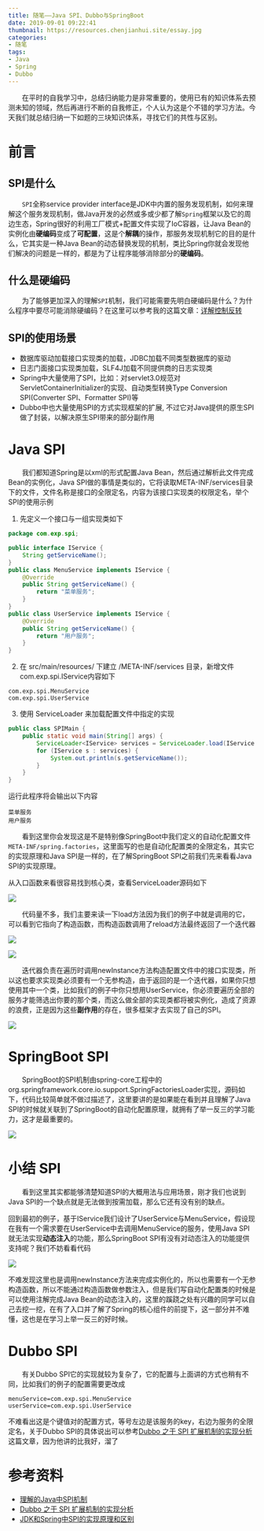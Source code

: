 ```yaml
---
title: 随笔——Java SPI、Dubbo与SpringBoot
date: 2019-09-01 09:22:41
thumbnail: https://resources.chenjianhui.site/essay.jpg
categories: 
- 随笔
tags: 
- Java
- Spring
- Dubbo
---
```


&emsp;&emsp;在平时的自我学习中，总结归纳能力是非常重要的，使用已有的知识体系去预测未知的领域，然后再进行不断的自我修正，个人认为这是个不错的学习方法。今天我们就总结归纳一下如题的三块知识体系，寻找它们的共性与区别。

<!-- more -->

# 前言

## SPI是什么

&emsp;&emsp;`SPI`全称service provider interface是JDK中内置的服务发现机制，如何来理解这个服务发现机制，做Java开发的必然或多或少都了解`Spring`框架以及它的周边生态，Spring很好的利用工厂模式+配置文件实现了IoC容器，让Java Bean的实例化由**硬编码**变成了**可配置**，这是个**解耦**的操作，那服务发现机制它的目的是什么，它其实是一种Java Bean的动态替换发现的机制，类比Spring你就会发现他们解决的问题是一样的，都是为了让程序能够消除部分的**硬编码**。

## 什么是硬编码

&emsp;&emsp;为了能够更加深入的理解`SPI`机制，我们可能需要先明白硬编码是什么？为什么程序中要尽可能消除硬编码？在这里可以参考我的这篇文章：[详解控制反转](https://github.com/calebman/spring-note/blob/master/notes/ioc/%E8%AF%A6%E8%A7%A3%E6%8E%A7%E5%88%B6%E5%8F%8D%E8%BD%AC.md)

## SPI的使用场景

* 数据库驱动加载接口实现类的加载，JDBC加载不同类型数据库的驱动
* 日志门面接口实现类加载，SLF4J加载不同提供商的日志实现类
* Spring中大量使用了SPI，比如：对servlet3.0规范对ServletContainerInitializer的实现、自动类型转换Type Conversion SPI(Converter SPI、Formatter SPI)等
* Dubbo中也大量使用SPI的方式实现框架的扩展, 不过它对Java提供的原生SPI做了封装，以解决原生SPI带来的部分副作用

# Java SPI

&emsp;&emsp;我们都知道Spring是以xml的形式配置Java Bean，然后通过解析此文件完成Bean的实例化，Java SPI做的事情是类似的，它将读取META-INF/services目录下的文件，文件名称是接口的全限定名，内容为该接口实现类的权限定名，举个SPI的使用示例

1. 先定义一个接口与一组实现类如下

```java
package com.exp.spi;

public interface IService {
    String getServiceName();
}
public class MenuService implements IService {
    @Override
    public String getServiceName() {
        return "菜单服务";
    }
}
public class UserService implements IService {
    @Override
    public String getServiceName() {
        return "用户服务";
    }
}
```
2. 在 src/main/resources/ 下建立 /META-INF/services 目录，新增文件com.exp.spi.IService内容如下

```
com.exp.spi.MenuService
com.exp.spi.UserService
```
3. 使用 ServiceLoader 来加载配置文件中指定的实现

```java
public class SPIMain {
    public static void main(String[] args) {
        ServiceLoader<IService> services = ServiceLoader.load(IService.class);
        for (IService s : services) {
            System.out.println(s.getServiceName());
        }
    }
}
```

运行此程序将会输出以下内容

```
菜单服务
用户服务
```

&emsp;&emsp;看到这里你会发现这是不是特别像SpringBoot中我们定义的自动化配置文件`META-INF/spring.factories`，这里面写的也是自动化配置类的全限定名，其实它的实现原理和Java SPI是一样的，在了解SpringBoot SPI之前我们先来看看Java SPI的实现原理。

从入口函数来看很容易找到核心类，查看ServiceLoader源码如下

![](https://resources.chenjianhui.site/2019-09-01-service-loader.png)

&emsp;&emsp;代码量不多，我们主要来读一下load方法因为我们的例子中就是调用的它，可以看到它指向了构造函数，而构造函数调用了reload方法最终返回了一个迭代器

![](https://resources.chenjianhui.site/2019-09-01-service-loader-01.png)

![](https://resources.chenjianhui.site/2019-09-01-service-loader-02.png)

&emsp;&emsp;迭代器负责在遍历时调用newInstance方法构造配置文件中的接口实现类，所以这也要求实现类必须要有一个无参构造，由于返回的是一个迭代器，如果你只想使用其中一个类，比如我们的例子中你只想用UserService，你必须要遍历全部的服务才能筛选出你要的那个类，而这么做全部的实现类都将被实例化，造成了资源的浪费，正是因为这些**副作用**的存在，很多框架才去实现了自己的SPI。

![](https://resources.chenjianhui.site/2019-09-01-service-loader-03.png)

# SpringBoot SPI

&emsp;&emsp;SpringBoot的SPI机制由spring-core工程中的org.springframework.core.io.support.SpringFactoriesLoader实现，源码如下，代码比较简单就不做过描述了，这里要讲的是如果能在看到并且理解了Java SPI的时候就关联到了SpringBoot的自动化配置原理，就拥有了举一反三的学习能力，这才是最重要的。

![](https://resources.chenjianhui.site/2019-09-01-spring-factories-loader.png)

# 小结 SPI

&emsp;&emsp;看到这里其实都能够清楚知道SPI的大概用法与应用场景，刚才我们也说到Java SPI的一个缺点就是无法做到按需加载，那么它还有没有别的缺点。

回到最初的例子，基于IService我们设计了UserService与MenuService，假设现在我有一个需求要在UserService中去调用MenuService的服务，使用Java SPI就无法实现**动态注入**的功能，那么SpringBoot SPI有没有对动态注入的功能提供支持呢？我们不妨看看代码

![](https://resources.chenjianhui.site/2019-09-01-spring-factories-loader-init.png)

不难发现这里也是调用newInstance方法来完成实例化的，所以也需要有一个无参构造函数，所以不能通过构造函数做参数注入，但是我们写自动化配置类的时候是可以使用注解完成Java Bean的动态注入的，这里的蹊跷之处有兴趣的同学可以自己去挖一挖，在有了入口并了解了Spring的核心组件的前提下，这一部分并不难懂，这也是在学习上举一反三的好时候。


# Dubbo SPI

&emsp;&emsp;有关Dubbo SPI它的实现就较为复杂了，它的配置与上面讲的方式也稍有不同，比如我们的例子的配置需要更改成

```properties
menuService=com.exp.spi.MenuService
userService=com.exp.spi.UserService
```

不难看出这是个键值对的配置方式，等号左边是该服务的key，右边为服务的全限定名，关于Dubbo SPI的具体说出可以参考[Dubbo 之于 SPI 扩展机制的实现分析](http://www.zhenchao.org/2017/12/17/rpc/dubbo-spi/)这篇文章，因为他讲的比我好，溜了


# 参考资料

* [理解的Java中SPI机制](https://juejin.im/post/5b9b1c115188255c5e66d18c)
* [Dubbo 之于 SPI 扩展机制的实现分析](http://www.zhenchao.org/2017/12/17/rpc/dubbo-spi/)
* [JDK和Spring中SPI的实现原理和区别](https://my.oschina.net/kipeng/blog/1789849)

